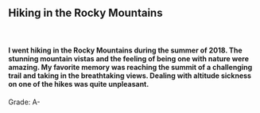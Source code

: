 <h2>Hiking in the Rocky Mountains</h2>
<br>
<h4>
I went hiking in the Rocky Mountains during the summer of 2018. The stunning mountain vistas 
and the feeling of being one with nature were amazing. My favorite memory was reaching the 
summit of a challenging trail and taking in the breathtaking views. Dealing with altitude 
sickness on one of the hikes was quite unpleasant.
</h4>

Grade: A-
</br>